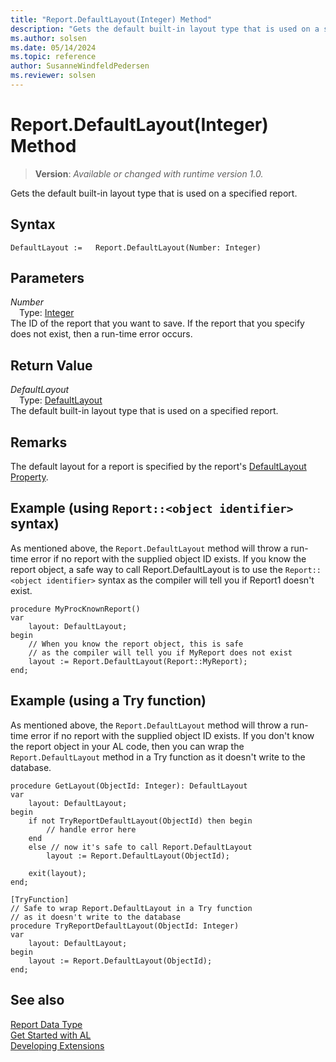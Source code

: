 ```yaml
---
title: "Report.DefaultLayout(Integer) Method"
description: "Gets the default built-in layout type that is used on a specified report."
ms.author: solsen
ms.date: 05/14/2024
ms.topic: reference
author: SusanneWindfeldPedersen
ms.reviewer: solsen
---
```

[//]: # (START>DO_NOT_EDIT)
[//]: # (IMPORTANT:Do not edit any of the content between here and the END>DO_NOT_EDIT.)
[//]: # (Any modifications should be made in the .xml files in the ModernDev repo.)
# Report.DefaultLayout(Integer) Method
> **Version**: _Available or changed with runtime version 1.0._

Gets the default built-in layout type that is used on a specified report.


## Syntax
```AL
DefaultLayout :=   Report.DefaultLayout(Number: Integer)
```
## Parameters
*Number*  
&emsp;Type: [Integer](../integer/integer-data-type.md)  
The ID of the report that you want to save. If the report that you specify does not exist, then a run-time error occurs.  


## Return Value
*DefaultLayout*  
&emsp;Type: [DefaultLayout](../defaultlayout/defaultlayout-option.md)  
The default built-in layout type that is used on a specified report.


[//]: # (IMPORTANT: END>DO_NOT_EDIT)

## Remarks

The default layout for a report is specified by the report's [DefaultLayout Property](../../properties/devenv-defaultlayout-property.md).

## Example (using `Report::<object identifier>` syntax)

As mentioned above, the `Report.DefaultLayout` method will throw a run-time error if no report with the supplied object ID exists. If you know the report object, a safe way to call Report.DefaultLayout is to use the `Report::<object identifier>` syntax as the compiler will tell you if Report1 doesn't exist.  

```AL
procedure MyProcKnownReport()
var
    layout: DefaultLayout;
begin
    // When you know the report object, this is safe
    // as the compiler will tell you if MyReport does not exist
    layout := Report.DefaultLayout(Report::MyReport);
end;
```

## Example (using a Try function)

As mentioned above, the `Report.DefaultLayout` method will throw a run-time error if no report with the supplied object ID exists. If you don't know the report object in your AL code, then you can wrap the `Report.DefaultLayout` method in a Try function as it doesn't write to the database.

```AL
procedure GetLayout(ObjectId: Integer): DefaultLayout
var
    layout: DefaultLayout;
begin
    if not TryReportDefaultLayout(ObjectId) then begin
        // handle error here
    end
    else // now it's safe to call Report.DefaultLayout
        layout := Report.DefaultLayout(ObjectId);

    exit(layout);
end;

[TryFunction]
// Safe to wrap Report.DefaultLayout in a Try function
// as it doesn't write to the database 
procedure TryReportDefaultLayout(ObjectId: Integer)
var
    layout: DefaultLayout;
begin
    layout := Report.DefaultLayout(ObjectId);
end;
```

## See also

[Report Data Type](report-data-type.md)  
[Get Started with AL](../../devenv-get-started.md)  
[Developing Extensions](../../devenv-dev-overview.md)
